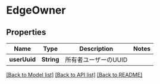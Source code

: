 # EdgeOwner

## Properties
Name | Type | Description | Notes
------------ | ------------- | ------------- | -------------
**userUuid** | **String** | 所有者ユーザーのUUID | 

[[Back to Model list]](../README.md#documentation-for-models) [[Back to API list]](../README.md#documentation-for-api-endpoints) [[Back to README]](../README.md)


